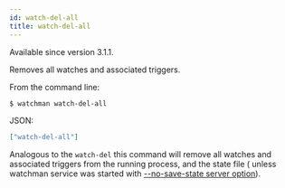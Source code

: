 ```yaml
---
id: watch-del-all
title: watch-del-all
---
```


Available since version 3.1.1.

Removes all watches and associated triggers.

From the command line:

```bash
$ watchman watch-del-all
```

JSON:

```json
["watch-del-all"]
```

Analogous to the `watch-del` this command will remove all watches and
associated triggers from the running process, and the state file (
unless watchman service was started with
[--no-save-state server option](/docs/cli-options#server-options)).
